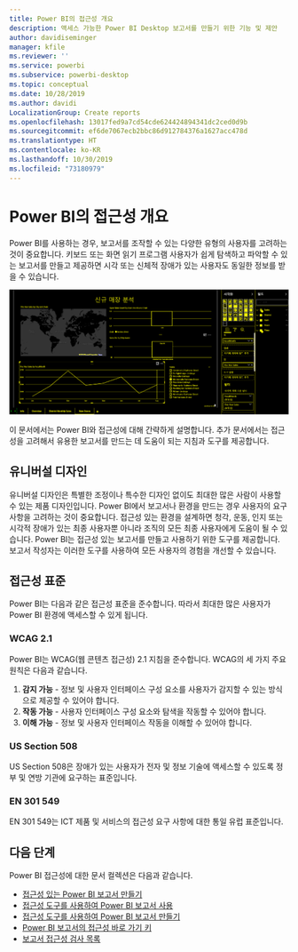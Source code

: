 ```yaml
---
title: Power BI의 접근성 개요
description: 액세스 가능한 Power BI Desktop 보고서를 만들기 위한 기능 및 제안
author: davidiseminger
manager: kfile
ms.reviewer: ''
ms.service: powerbi
ms.subservice: powerbi-desktop
ms.topic: conceptual
ms.date: 10/28/2019
ms.author: davidi
LocalizationGroup: Create reports
ms.openlocfilehash: 13017fed9a7cd54cde624424894341dc2ced0d9b
ms.sourcegitcommit: ef6de7067ecb2bbc86d912784376a1627acc478d
ms.translationtype: HT
ms.contentlocale: ko-KR
ms.lasthandoff: 10/30/2019
ms.locfileid: "73180979"
---
```

# <a name="overview-of-accessibility-in-power-bi"></a>Power BI의 접근성 개요
Power BI를 사용하는 경우, 보고서를 조작할 수 있는 다양한 유형의 사용자를 고려하는 것이 중요합니다. 키보드 또는 화면 읽기 프로그램 사용자가 쉽게 탐색하고 파악할 수 있는 보고서를 만들고 제공하면 시각 또는 신체적 장애가 있는 사용자도 동일한 정보를 받을 수 있습니다.

![고대비 Windows 설정](media/desktop-accessibility/accessibility-05b.png)

이 문서에서는 Power BI와 접근성에 대해 간략하게 설명합니다. 추가 문서에서는 접근성을 고려해서 유용한 보고서를 만드는 데 도움이 되는 지침과 도구를 제공합니다.

## <a name="universal-design"></a>유니버설 디자인

유니버설 디자인은 특별한 조정이나 특수한 디자인 없이도 최대한 많은 사람이 사용할 수 있는 제품 디자인입니다. Power BI에서 보고서나 환경을 만드는 경우 사용자의 요구 사항을 고려하는 것이 중요합니다. 접근성 있는 환경을 설계하면 청각, 운동, 인지 또는 시각적 장애가 있는 최종 사용자뿐 아니라 조직의 모든 최종 사용자에게 도움이 될 수 있습니다. Power BI는 접근성 있는 보고서를 만들고 사용하기 위한 도구를 제공합니다. 보고서 작성자는 이러한 도구를 사용하여 모든 사용자의 경험을 개선할 수 있습니다.

## <a name="accessibility-standards"></a>접근성 표준

Power BI는 다음과 같은 접근성 표준을 준수합니다.  따라서 최대한 많은 사용자가 Power BI 환경에 액세스할 수 있게 됩니다.

### <a name="wcag-21"></a>WCAG 2.1
Power BI는 WCAG(웹 콘텐츠 접근성) 2.1 지침을 준수합니다. WCAG의 세 가지 주요 원칙은 다음과 같습니다.

1. **감지 가능** - 정보 및 사용자 인터페이스 구성 요소를 사용자가 감지할 수 있는 방식으로 제공할 수 있어야 합니다.
2. **작동 가능** - 사용자 인터페이스 구성 요소와 탐색을 작동할 수 있어야 합니다.
3. **이해 가능** - 정보 및 사용자 인터페이스 작동을 이해할 수 있어야 합니다.

### <a name="us-section-508"></a>US Section 508

US Section 508은 장애가 있는 사용자가 전자 및 정보 기술에 액세스할 수 있도록 정부 및 연방 기관에 요구하는 표준입니다.

### <a name="en-301-549"></a>EN 301 549
EN 301 549는 ICT 제품 및 서비스의 접근성 요구 사항에 대한 통일 유럽 표준입니다.  



## <a name="next-steps"></a>다음 단계

Power BI 접근성에 대한 문서 컬렉션은 다음과 같습니다.

* [접근성 있는 Power BI 보고서 만들기](desktop-accessibility-creating-reports.md) 
* [접근성 도구를 사용하여 Power BI 보고서 사용](desktop-accessibility-consuming-tools.md)
* [접근성 도구를 사용하여 Power BI 보고서 만들기](desktop-accessibility-creating-tools.md)
* [Power BI 보고서의 접근성 바로 가기 키](desktop-accessibility-keyboard-shortcuts.md)
* [보고서 접근성 검사 목록](desktop-accessibility-creating-reports.md#report-accessibility-checklist)


